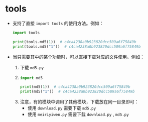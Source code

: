 # tools

- 支持了直接 `import tools` 的使用方法。例如：

  ```python
  import tools

  print(tools.md5(1))  # c4ca4238a0b923820dcc509a6f75849b
  print(tools.md5("1"))  # c4ca4238a0b923820dcc509a6f75849b
  ```

- 当只需要其中的某个功能时，可以直接下载对应的文件使用。例如：
  1. 下载 `md5.py` 
  2. 
      ```python
      import md5

      print(md5(1))  # c4ca4238a0b923820dcc509a6f75849b
      print(md5("1"))  # c4ca4238a0b923820dcc509a6f75849b
      ```
  3. 注意，有的模块中调用了其他模块，下载放在同一目录即可：
      - 使用 `download.py` 需要下载 `md5.py`
      - 使用 `meiriyiwen.py` 需要下载 `download.py` , `md5.py`
